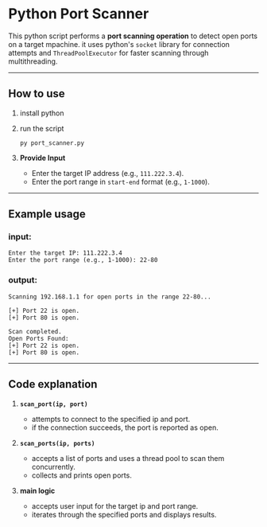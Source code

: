 # Python Port Scanner

This python script performs a **port scanning operation** to detect open ports on a target mpachine. it uses python's `socket` library for connection attempts and `ThreadPoolExecutor` for faster scanning through multithreading.

---


## How to use

1. install python
2. run the script
   
   ```
   py port_scanner.py
   ```
4. **Provide Input**  
   - Enter the target IP address (e.g., `111.222.3.4`).
   - Enter the port range in `start-end` format (e.g., `1-1000`).

---

## Example usage

### input:
```
Enter the target IP: 111.222.3.4
Enter the port range (e.g., 1-1000): 22-80
```

### output:
```
Scanning 192.168.1.1 for open ports in the range 22-80...

[+] Port 22 is open.
[+] Port 80 is open.

Scan completed.
Open Ports Found:
[+] Port 22 is open.
[+] Port 80 is open.
```

---

## Code explanation

1. **`scan_port(ip, port)`**  
   - attempts to connect to the specified ip and port.
   - if the connection succeeds, the port is reported as open.

2. **`scan_ports(ip, ports)`**  
   - accepts a list of ports and uses a thread pool to scan them concurrently.
   - collects and prints open ports.

3. **main logic**  
   - accepts user input for the target ip and port range.
   - iterates through the specified ports and displays results.
